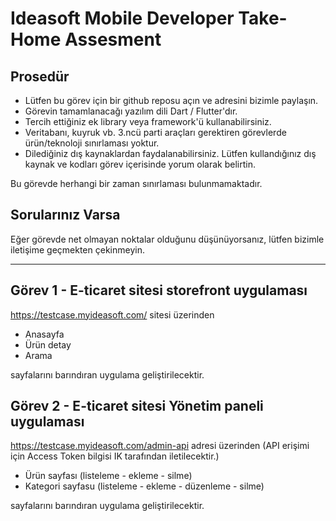 # Ideasoft Mobile Developer Take-Home Assesment

## Prosedür
- Lütfen bu görev için bir github reposu açın ve adresini bizimle paylaşın.
- Görevin tamamlanacağı yazılım dili Dart / Flutter'dır.
- Tercih ettiğiniz ek library veya framework'ü kullanabilirsiniz.
- Veritabanı, kuyruk vb. 3.ncü parti araçları gerektiren görevlerde ürün/teknoloji sınırlaması yoktur.
- Dilediğiniz dış kaynaklardan faydalanabilirsiniz. Lütfen kullandığınız dış kaynak ve kodları görev içerisinde yorum olarak belirtin.

Bu görevde herhangi bir zaman sınırlaması bulunmamaktadır.

## Sorularınız Varsa
Eğer görevde net olmayan noktalar olduğunu düşünüyorsanız, lütfen bizimle iletişime geçmekten çekinmeyin.

---

## Görev 1 - E-ticaret sitesi storefront uygulaması
https://testcase.myideasoft.com/ sitesi üzerinden
- Anasayfa
- Ürün detay
- Arama

sayfalarını barındıran uygulama geliştirilecektir.

## Görev 2 - E-ticaret sitesi Yönetim paneli uygulaması
https://testcase.myideasoft.com/admin-api adresi üzerinden (API erişimi için Access Token bilgisi IK tarafından iletilecektir.)
- Ürün sayfası (listeleme - ekleme - silme)
- Kategori sayfasu (listeleme - ekleme - düzenleme - silme)

sayfalarını barındıran uygulama geliştirilecektir.
